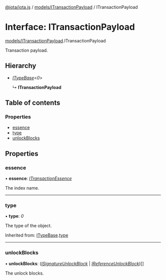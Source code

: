 [@iota/iota.js](../README.md) / [models/ITransactionPayload](../modules/models_itransactionpayload.md) / ITransactionPayload

# Interface: ITransactionPayload

[models/ITransactionPayload](../modules/models_itransactionpayload.md).ITransactionPayload

Transaction payload.

## Hierarchy

* [*ITypeBase*](models_itypebase.itypebase.md)<*0*\>

  ↳ **ITransactionPayload**

## Table of contents

### Properties

- [essence](models_itransactionpayload.itransactionpayload.md#essence)
- [type](models_itransactionpayload.itransactionpayload.md#type)
- [unlockBlocks](models_itransactionpayload.itransactionpayload.md#unlockblocks)

## Properties

### essence

• **essence**: [*ITransactionEssence*](models_itransactionessence.itransactionessence.md)

The index name.

___

### type

• **type**: *0*

The type of the object.

Inherited from: [ITypeBase](models_itypebase.itypebase.md).[type](models_itypebase.itypebase.md#type)

___

### unlockBlocks

• **unlockBlocks**: ([*ISignatureUnlockBlock*](models_isignatureunlockblock.isignatureunlockblock.md) \| [*IReferenceUnlockBlock*](models_ireferenceunlockblock.ireferenceunlockblock.md))[]

The unlock blocks.
